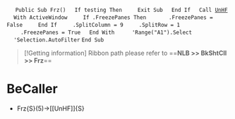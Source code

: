 &nbsp;&nbsp;&nbsp;&nbsp;
`Public Sub Frz()`
&nbsp;&nbsp;&nbsp;&nbsp;`If testing Then`
&nbsp;&nbsp;&nbsp;&nbsp;&nbsp;&nbsp;&nbsp;&nbsp;`Exit Sub`
&nbsp;&nbsp;&nbsp;&nbsp;`End If`
&nbsp;&nbsp;&nbsp;&nbsp;`Call `[`UnHF`](UnHF)
&nbsp;&nbsp;&nbsp;&nbsp;`With ActiveWindow`
&nbsp;&nbsp;&nbsp;&nbsp;&nbsp;&nbsp;&nbsp;&nbsp;`If .FreezePanes Then`
&nbsp;&nbsp;&nbsp;&nbsp;&nbsp;&nbsp;&nbsp;&nbsp;&nbsp;&nbsp;&nbsp;&nbsp;`.FreezePanes = False`
&nbsp;&nbsp;&nbsp;&nbsp;&nbsp;&nbsp;&nbsp;&nbsp;`End If`
&nbsp;&nbsp;&nbsp;&nbsp;&nbsp;&nbsp;&nbsp;&nbsp;`.SplitColumn = 9`
&nbsp;&nbsp;&nbsp;&nbsp;&nbsp;&nbsp;&nbsp;&nbsp;`.SplitRow = 1`
&nbsp;&nbsp;&nbsp;&nbsp;&nbsp;&nbsp;&nbsp;&nbsp;`.FreezePanes = True`
&nbsp;&nbsp;&nbsp;&nbsp;`End With`
&nbsp;&nbsp;&nbsp;&nbsp;
&nbsp;&nbsp;&nbsp;&nbsp;`'Range("A1").Select`
&nbsp;&nbsp;&nbsp;&nbsp;`'Selection.AutoFilter`
`End Sub`


> [!Getting information]
> Ribbon path please refer to ==**NLB >> BkShtCll >> Frz**==


# BeCaller
- Frz{S}(5)->[[UnHF]]{S}

